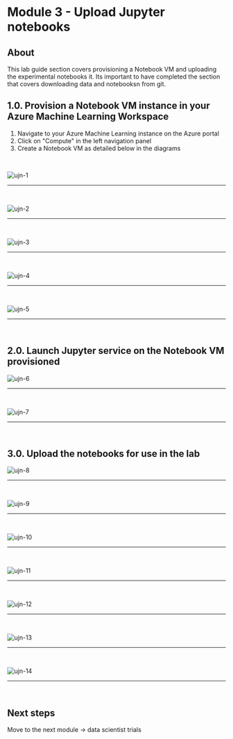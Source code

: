 # Module 3 - Upload Jupyter notebooks

## About
This lab guide section covers provisioning a Notebook VM and uploading the experimental notebooks it.  Its important to have completed the section that covers downloading data and notebooksn from git.
<br>

## 1.0. Provision a Notebook VM instance in your Azure Machine Learning Workspace
1. Navigate to your Azure Machine Learning instance on the Azure portal
2. Click on "Compute" in the left navigation panel
3. Create a Notebook VM as detailed below in the diagrams
<br>

![ujn-1](../images/0001-load-nbvm-01.png)
<br>
<hr>
<br>

![ujn-2](../images/0001-load-nbvm-02.png)
<br>
<hr>
<br>

![ujn-3](../images/0001-load-nbvm-03.png)
<br>
<hr>
<br>


![ujn-4](../images/0001-load-nbvm-04.png)
<br>
<hr>
<br>


![ujn-5](../images/0001-load-nbvm-05.png)
<br>
<hr>
<br>

## 2.0. Launch Jupyter service on the Notebook VM provisioned

![ujn-6](../images/0001-load-nbvm-06.png)
<br>
<hr>
<br>


![ujn-7](../images/0001-load-nbvm-07.png)
<br>
<hr>
<br>


## 3.0. Upload the notebooks for use in the lab

![ujn-8](../images/0001-load-nbvm-08.png)
<br>
<hr>
<br>


![ujn-9](../images/0001-load-nbvm-09.png)
<br>
<hr>
<br>

![ujn-10](../images/0001-load-nbvm-10.png)
<br>
<hr>
<br>

![ujn-11](../images/0001-load-nbvm-11.png)
<br>
<hr>
<br>

![ujn-12](../images/0001-load-nbvm-12.png)
<br>
<hr>
<br>

![ujn-13](../images/0001-load-nbvm-13.png)
<br>
<hr>
<br>

![ujn-14](../images/0001-load-nbvm-14.png)
<br>
<hr>
<br>

## Next steps
Move to the next module -> data scientist trials
